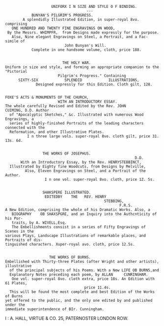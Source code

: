                          UNIFORX I N SIZE AND STYLE O F BINDING.
                                         ---
                BUNYAN'S PILGRIM'S PROGRESS.
            A splendidly Illustrated Edition, in super-royal 8vo. comprising
       ONE HUNDRED AND TWENTY FINE ENGRAVINGS ON WOOD,
     By the Messrs. WHIMPFR,  from Designs made expressly for the purpose.
       Also, Nine elegant Engravings on Steel, a Portrait, and a Fac-simile of
                               John Bunyan's Will.
                Complete in one handsome volume, cloth, price 188.


                              THE HOLY WAR.
    Uniform in size and style, and forming an appropriate companion to the "Pictorial
                            Pilgrim's Progress." Containing
          SIXTY-SIX            SPLENDID            ILLUSTRATIONS,
                  Designed expressly for this Edition. Cloth gilt, 128.


    FOXE'S ACTS & MONUMENTS OF THE CHURCH,
                            WITH AN INTRODUCTORY ESSAY.
    The whole carefully Revised and Edited by the Rev. JOHN        CUIMING, D.D. Author
      of "Apocalyptic Sketches," &c. Illustrated with numerous Wood Engravings, a
      series of highly-finished Portraits of the leading characters connected with the
      Reformation, and other Illustrative Plates.
              I n three large vols. super-royal 8vo. cloth gilt, price 31. 13s. 6d.


                     THE WORKS OF JOSEPHUS.
                                                               D.D.
           With an Introductory Essay, by the Rev. HENRYSTEBBINCT,
      Illustrated by Eighty fine Woodcuts, from Designs by Melville,
             Also, Eleven Engravings on Steel, and a Portrait of the Author.
                      I n one vol. super-royal 8vo. cloth, price 1Z. 5s.


                     SHAKSPERE ILLUSTRATED.
                      EDITEDBY    THE   REV. HENRY
                                                 STEBBING,
                                                        F.R.S.
    A New Edition, comprising the whole of his Dramatic Works. Also, a
       BIOGRAPHY    OB SHAXSPGRE, and an Inquiry into the Authcnticity of his Por-
       traits, by A. WIVELL,Esq.
       The Embellishments consist in a series of Fifty Engravings of Scenes in the
    various Plays, Landscape Illustrations of remarkable places, and Portraits of dis-
    tinguished characters. Xuper-royal avo. cloth, price 12.5s.


                        THE WORKS OF BURNS.
    Embellished with Thirty-three Plates (after Wright and other artists), illustrative
      of the principal subjects of his Poems. With a New LIFE OB BURNS,and
      Explanatory Notes preceding each poem, by ALLAN     CUNRINGHAM.
       One vol. super-royal 8vo. cloth extra, price 18s. An Edition with 61 Plates,
                                        price 11.4s.
      This will be found the most complete and best Edition of the Works of Burns
    yet offered to the public, and the only one edited by and published under the
    immediate superintendence of BIr. Cunningham.

I                  : A. HALL, VIRTUE & CO. 25, PATERNOSTER
              LONDON                                   ROW.
